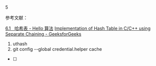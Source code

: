 5

参考文献：

>
[6.1   哈希表 - Hello 算法](https://www.hello-algo.com/chapter_hashing/hash_map/)
[Implementation of Hash Table in C/C++ using Separate Chaining - GeeksforGeeks](https://www.geeksforgeeks.org/implementation-of-hash-table-in-c-using-separate-chaining/#)


1. uthash
2. git config --global credential.helper cache

 - [ ] 